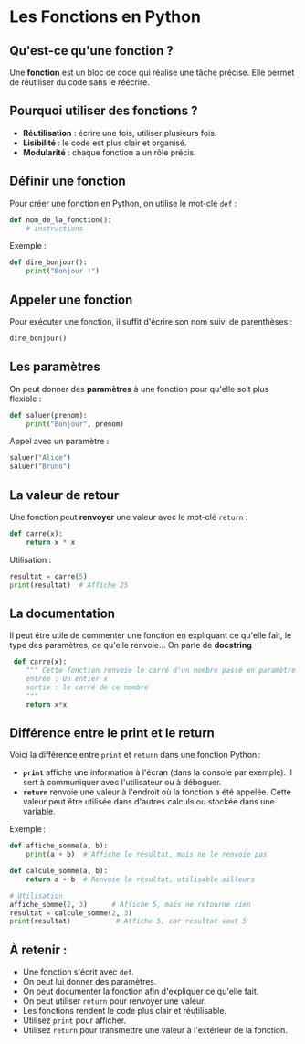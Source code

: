 # Les Fonctions en Python

## Qu'est-ce qu'une fonction ?

Une **fonction** est un bloc de code qui réalise une tâche précise. Elle permet de réutiliser du code sans le réécrire.

## Pourquoi utiliser des fonctions ?

- **Réutilisation** : écrire une fois, utiliser plusieurs fois.
- **Lisibilité** : le code est plus clair et organisé.
- **Modularité** : chaque fonction a un rôle précis.

## Définir une fonction

Pour créer une fonction en Python, on utilise le mot-clé `def` :

```python
def nom_de_la_fonction():
    # instructions
```

Exemple :

```python
def dire_bonjour():
    print("Bonjour !")
```

## Appeler une fonction

Pour exécuter une fonction, il suffit d'écrire son nom suivi de parenthèses :

```python
dire_bonjour()
```

## Les paramètres

On peut donner des **paramètres** à une fonction pour qu'elle soit plus flexible :

```python
def saluer(prenom):
    print("Bonjour", prenom)
```

Appel avec un paramètre :

```python
saluer("Alice")
saluer("Bruno")
```

## La valeur de retour

Une fonction peut **renvoyer** une valeur avec le mot-clé `return` :

```python
def carre(x):
    return x * x
```

Utilisation :

```python
resultat = carre(5)
print(resultat)  # Affiche 25
```

## La documentation
 Il peut être utile de commenter une fonction en expliquant ce qu'elle fait, le type des paramètres, ce qu'elle renvoie... On parle de **docstring**

```py
 def carre(x):
    """ Cette fonction renvoie le carré d'un nombre passé en paramètre
    entrée : Un entier x
    sortie : le carré de ce nombre
    """
    return x*x
```
## Différence entre le print et le return
Voici la différence entre `print` et `return` dans une fonction Python :

- **`print`** affiche une information à l'écran (dans la console par exemple). Il sert à communiquer avec l'utilisateur ou à déboguer.
- **`return`** renvoie une valeur à l'endroit où la fonction a été appelée. Cette valeur peut être utilisée dans d'autres calculs ou stockée dans une variable.

Exemple :

````python
def affiche_somme(a, b):
    print(a + b)  # Affiche le résultat, mais ne le renvoie pas

def calcule_somme(a, b):
    return a + b  # Renvoie le résultat, utilisable ailleurs

# Utilisation
affiche_somme(2, 3)      # Affiche 5, mais ne retourne rien
resultat = calcule_somme(2, 3)
print(resultat)           # Affiche 5, car resultat vaut 5
````



## À retenir :

- Une fonction s'écrit avec `def`.
- On peut lui donner des paramètres.
- On peut documenter la fonction afin d'expliquer ce qu'elle fait.
- On peut utiliser `return` pour renvoyer une valeur.
- Les fonctions rendent le code plus clair et réutilisable.
- Utilisez `print` pour afficher.
- Utilisez `return` pour transmettre une valeur à l'extérieur de la fonction.


